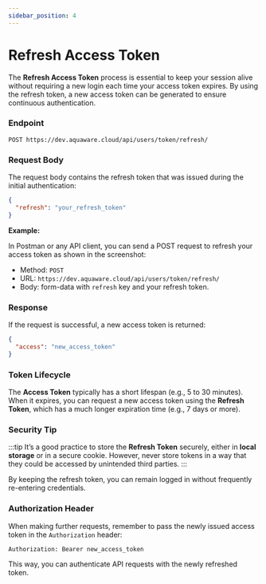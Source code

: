 ```yaml
---
sidebar_position: 4
---
```


# Refresh Access Token

The **Refresh Access Token** process is essential to keep your session alive without requiring a new login each time your access token expires. By using the refresh token, a new access token can be generated to ensure continuous authentication.

### Endpoint

```
POST https://dev.aquaware.cloud/api/users/token/refresh/
```

### Request Body

The request body contains the refresh token that was issued during the initial authentication:

```json
{
  "refresh": "your_refresh_token"
}
```

**Example:**

In Postman or any API client, you can send a POST request to refresh your access token as shown in the screenshot:

- Method: `POST`
- URL: `https://dev.aquaware.cloud/api/users/token/refresh/`
- Body: form-data with `refresh` key and your refresh token.

### Response

If the request is successful, a new access token is returned:

```json
{
  "access": "new_access_token"
}
```

### Token Lifecycle

The **Access Token** typically has a short lifespan (e.g., 5 to 30 minutes). When it expires, you can request a new access token using the **Refresh Token**, which has a much longer expiration time (e.g., 7 days or more).

### Security Tip

:::tip
It’s a good practice to store the **Refresh Token** securely, either in **local storage** or in a secure cookie. However, never store tokens in a way that they could be accessed by unintended third parties.
:::

By keeping the refresh token, you can remain logged in without frequently re-entering credentials.

### Authorization Header

When making further requests, remember to pass the newly issued access token in the `Authorization` header:

```
Authorization: Bearer new_access_token
```

This way, you can authenticate API requests with the newly refreshed token.
